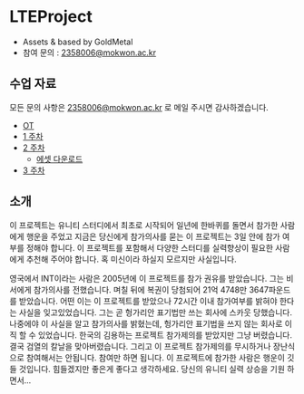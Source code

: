 # **LTEProject**
- Assets &amp; based by GoldMetal
- 참여 문의 : <2358006@mokwon.ac.kr>

## 수업 자료
모든 문의 사항은 <2358006@mokwon.ac.kr> 로 메일 주시면 감사하겠습니다.
- [OT](https://docs.google.com/presentation/d/1HoeghFjhRJanzUioQRCbIZEAF4lV7u8g0_umjY0BWxY/) 
- [1 주차](https://docs.google.com/presentation/d/107gYbdRnOS0gAFrYrHZuLbidG8qymd8y-ixp79lCbcE)
- [2 주차](https://docs.google.com/presentation/d/1fFO58RfH15fk1lkUJGuFOWnTQFTovhdufH3gpiwAEJQ)
	- [에셋 다운로드](https://assetstore.unity.com/packages/2d/characters/simple-2d-platformer-assets-pack-188518)	
- [3 주차](https://docs.google.com/presentation/d/1fp20krA3XlcldWMmwTF50u7rBKK3pBsZG2mNFk3euo8)

## 소개
이 프로젝트는 유니티 스터디에서 최초로 시작되어 일년에 한바퀴를 돌면서 참가한 사람에게 행운을 주었고 지금은 당신에게 참가의사를 묻는 이 프로젝트는 3일 안에 참가 여부를 정해야 합니다. 이 프로젝트를 포함해서 다양한 스터디를 실력향상이 필요한 사람에게 추천해 주어야 합니다. 혹 미신이라 하실지 모르지만 사실입니다.

영국에서 INT이라는 사람은 2005년에 이 프로젝트를 참가 권유를 받았습니다. 그는 비서에게 참가의사를 전했습니다. 며칠 뒤에 복권이 당첨되어 21억 4748만 3647파운드를 받았습니다. 어떤 이는 이 프로젝트를 받았으나 72시간 이내 참가여부를 밝혀야 한다는 사실을 잊고있었습니다. 그는 곧 헝가리안 표기법만 쓰는 회사에 스카웃 당했습니다. 나중에야 이 사실을 알고 참가의사를 밝혔는데, 헝가리안 표기법을 쓰지 않는 회사로 이직 할 수 있었습니다. 한국의 김용하는 프로젝트 참가제의를 받았지만 그냥 버렸습니다. 결국 검열의 칼날을 맞아버렸습니다. 그리고 이 프로젝트 참가제의를 무시하거나 장난식으로 참여해서는 안됩니다. 참여만 하면 됩니다. 이 프로젝트에 참가한 사람은 행운이 깃들 것입니다. 힘들겠지만 좋은게 좋다고 생각하세요. 당신의 유니티 실력 상승을 기원 하면서...   